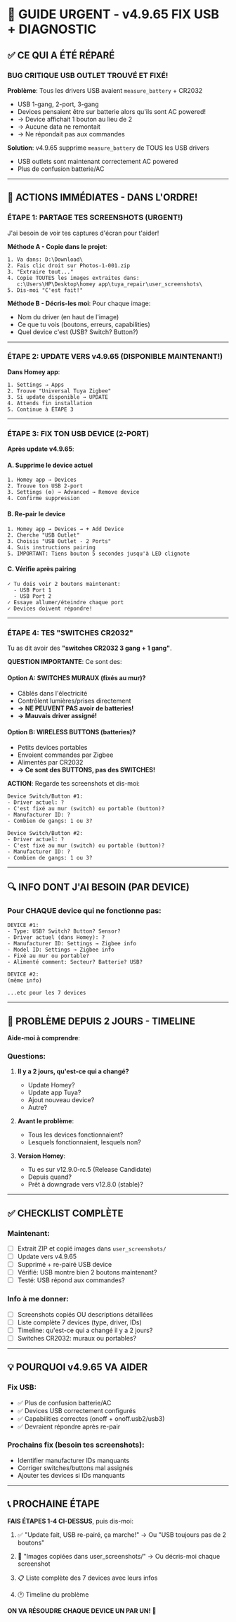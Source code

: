 # 🚀 GUIDE URGENT - v4.9.65 FIX USB + DIAGNOSTIC

## ✅ CE QUI A ÉTÉ RÉPARÉ

### BUG CRITIQUE USB OUTLET TROUVÉ ET FIXÉ!

**Problème**: Tous les drivers USB avaient `measure_battery` + CR2032
- USB 1-gang, 2-port, 3-gang
- Devices pensaient être sur batterie alors qu'ils sont AC powered!
- → Device affichait 1 bouton au lieu de 2
- → Aucune data ne remontait
- → Ne répondait pas aux commandes

**Solution**: v4.9.65 supprime `measure_battery` de TOUS les USB drivers
- USB outlets sont maintenant correctement AC powered
- Plus de confusion batterie/AC

---

## 🎯 ACTIONS IMMÉDIATES - DANS L'ORDRE!

### ÉTAPE 1: PARTAGE TES SCREENSHOTS (URGENT!)

J'ai besoin de voir tes captures d'écran pour t'aider!

**Méthode A - Copie dans le projet**:
```
1. Va dans: D:\Download\
2. Fais clic droit sur Photos-1-001.zip
3. "Extraire tout..." 
4. Copie TOUTES les images extraites dans:
   c:\Users\HP\Desktop\homey app\tuya_repair\user_screenshots\
5. Dis-moi "C'est fait!"
```

**Méthode B - Décris-les moi**:
Pour chaque image:
- Nom du driver (en haut de l'image)
- Ce que tu vois (boutons, erreurs, capabilities)
- Quel device c'est (USB? Switch? Button?)

---

### ÉTAPE 2: UPDATE VERS v4.9.65 (DISPONIBLE MAINTENANT!)

**Dans Homey app**:
```
1. Settings → Apps
2. Trouve "Universal Tuya Zigbee"
3. Si update disponible → UPDATE
4. Attends fin installation
5. Continue à ÉTAPE 3
```

---

### ÉTAPE 3: FIX TON USB DEVICE (2-PORT)

**Après update v4.9.65**:

#### A. Supprime le device actuel
```
1. Homey app → Devices
2. Trouve ton USB 2-port
3. Settings (⚙️) → Advanced → Remove device
4. Confirme suppression
```

#### B. Re-pair le device
```
1. Homey app → Devices → + Add Device
2. Cherche "USB Outlet"
3. Choisis "USB Outlet - 2 Ports"
4. Suis instructions pairing
5. IMPORTANT: Tiens bouton 5 secondes jusqu'à LED clignote
```

#### C. Vérifie après pairing
```
✓ Tu dois voir 2 boutons maintenant:
  - USB Port 1
  - USB Port 2
✓ Essaye allumer/éteindre chaque port
✓ Devices doivent répondre!
```

---

### ÉTAPE 4: TES "SWITCHES CR2032"

Tu as dit avoir des **"switches CR2032 3 gang + 1 gang"**.

**QUESTION IMPORTANTE**: Ce sont des:

#### Option A: SWITCHES MURAUX (fixés au mur)?
- Câblés dans l'électricité
- Contrôlent lumières/prises directement
- **→ NE PEUVENT PAS avoir de batteries!**
- **→ Mauvais driver assigné!**

#### Option B: WIRELESS BUTTONS (batteries)?
- Petits devices portables
- Envoient commandes par Zigbee
- Alimentés par CR2032
- **→ Ce sont des BUTTONS, pas des SWITCHES!**

**ACTION**: Regarde tes screenshots et dis-moi:
```
Device Switch/Button #1:
- Driver actuel: ?
- C'est fixé au mur (switch) ou portable (button)?
- Manufacturer ID: ?
- Combien de gangs: 1 ou 3?

Device Switch/Button #2:
- Driver actuel: ?
- C'est fixé au mur (switch) ou portable (button)?
- Manufacturer ID: ?
- Combien de gangs: 1 ou 3?
```

---

## 🔍 INFO DONT J'AI BESOIN (PAR DEVICE)

### Pour CHAQUE device qui ne fonctionne pas:

```
DEVICE #1:
- Type: USB? Switch? Button? Sensor?
- Driver actuel (dans Homey): ?
- Manufacturer ID: Settings → Zigbee info
- Model ID: Settings → Zigbee info
- Fixé au mur ou portable?
- Alimenté comment: Secteur? Batterie? USB?

DEVICE #2:
(même info)

...etc pour les 7 devices
```

---

## 🚨 PROBLÈME DEPUIS 2 JOURS - TIMELINE

**Aide-moi à comprendre**:

### Questions:
1. **Il y a 2 jours, qu'est-ce qui a changé?**
   - Update Homey?
   - Update app Tuya?
   - Ajout nouveau device?
   - Autre?

2. **Avant le problème**:
   - Tous les devices fonctionnaient?
   - Lesquels fonctionnaient, lesquels non?

3. **Version Homey**:
   - Tu es sur v12.9.0-rc.5 (Release Candidate)
   - Depuis quand?
   - Prêt à downgrade vers v12.8.0 (stable)?

---

## ✅ CHECKLIST COMPLÈTE

### Maintenant:
- [ ] Extrait ZIP et copié images dans `user_screenshots/`
- [ ] Update vers v4.9.65
- [ ] Supprimé + re-pairé USB device
- [ ] Vérifié: USB montre bien 2 boutons maintenant?
- [ ] Testé: USB répond aux commandes?

### Info à me donner:
- [ ] Screenshots copiés OU descriptions détaillées
- [ ] Liste complète 7 devices (type, driver, IDs)
- [ ] Timeline: qu'est-ce qui a changé il y a 2 jours?
- [ ] Switches CR2032: muraux ou portables?

---

## 💡 POURQUOI v4.9.65 VA AIDER

### Fix USB:
- ✅ Plus de confusion batterie/AC
- ✅ Devices USB correctement configurés
- ✅ Capabilities correctes (onoff + onoff.usb2/usb3)
- ✅ Devraient répondre après re-pair

### Prochains fix (besoin tes screenshots):
- Identifier manufacturer IDs manquants
- Corriger switches/buttons mal assignés
- Ajouter tes devices si IDs manquants

---

## 📞 PROCHAINE ÉTAPE

**FAIS ÉTAPES 1-4 CI-DESSUS**, puis dis-moi:

1. ✅ "Update fait, USB re-pairé, ça marche!" 
   → Ou "USB toujours pas de 2 boutons"

2. 📸 "Images copiées dans user_screenshots/"
   → Ou décris-moi chaque screenshot

3. 📋 Liste complète des 7 devices avec leurs infos

4. 🕐 Timeline du problème

**ON VA RÉSOUDRE CHAQUE DEVICE UN PAR UN! 💪**
